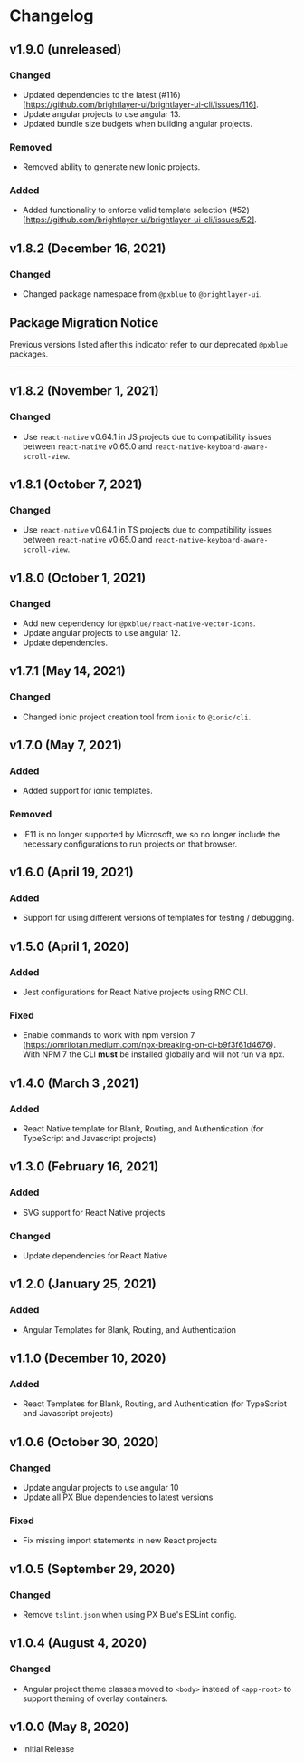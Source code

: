 # Changelog

## v1.9.0 (unreleased)

### Changed

-   Updated dependencies to the latest (#116)[https://github.com/brightlayer-ui/brightlayer-ui-cli/issues/116].
-   Update angular projects to use angular 13.
-   Updated bundle size budgets when building angular projects.

### Removed

-   Removed ability to generate new Ionic projects.

### Added

-   Added functionality to enforce valid template selection (#52)[https://github.com/brightlayer-ui/brightlayer-ui-cli/issues/52].

## v1.8.2 (December 16, 2021)

### Changed

-   Changed package namespace from `@pxblue` to `@brightlayer-ui`.

## Package Migration Notice

Previous versions listed after this indicator refer to our deprecated `@pxblue` packages.

---

## v1.8.2 (November 1, 2021)

### Changed

-   Use `react-native` v0.64.1 in JS projects due to compatibility issues between `react-native` v0.65.0 and `react-native-keyboard-aware-scroll-view`.

## v1.8.1 (October 7, 2021)

### Changed

-   Use `react-native` v0.64.1 in TS projects due to compatibility issues between `react-native` v0.65.0 and `react-native-keyboard-aware-scroll-view`.

## v1.8.0 (October 1, 2021)

### Changed

-   Add new dependency for `@pxblue/react-native-vector-icons`.
-   Update angular projects to use angular 12.
-   Update dependencies.

## v1.7.1 (May 14, 2021)

### Changed

-   Changed ionic project creation tool from `ionic` to `@ionic/cli`.

## v1.7.0 (May 7, 2021)

### Added

-   Added support for ionic templates.

### Removed

-   IE11 is no longer supported by Microsoft, we so no longer include the necessary configurations to run projects on that browser.

## v1.6.0 (April 19, 2021)

### Added

-   Support for using different versions of templates for testing / debugging.

## v1.5.0 (April 1, 2020)

### Added

-   Jest configurations for React Native projects using RNC CLI.

### Fixed

-   Enable commands to work with npm version 7 (https://omrilotan.medium.com/npx-breaking-on-ci-b9f3f61d4676). With NPM 7 the CLI **must** be installed globally and will not run via npx.

## v1.4.0 (March 3 ,2021)

### Added

-   React Native template for Blank, Routing, and Authentication (for TypeScript and Javascript projects)

## v1.3.0 (February 16, 2021)

### Added

-   SVG support for React Native projects

### Changed

-   Update dependencies for React Native

## v1.2.0 (January 25, 2021)

### Added

-   Angular Templates for Blank, Routing, and Authentication

## v1.1.0 (December 10, 2020)

### Added

-   React Templates for Blank, Routing, and Authentication (for TypeScript and Javascript projects)

## v1.0.6 (October 30, 2020)

### Changed

-   Update angular projects to use angular 10
-   Update all PX Blue dependencies to latest versions

### Fixed

-   Fix missing import statements in new React projects

## v1.0.5 (September 29, 2020)

### Changed

-   Remove `tslint.json` when using PX Blue's ESLint config.

## v1.0.4 (August 4, 2020)

### Changed

-   Angular project theme classes moved to `<body>` instead of `<app-root>` to support theming of overlay containers.

## v1.0.0 (May 8, 2020)

-   Initial Release
